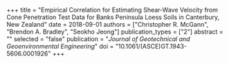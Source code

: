 +++
title = "Empirical Correlation for Estimating Shear-Wave Velocity from Cone Penetration Test Data for Banks Peninsula Loess Soils in Canterbury, New Zealand"
date = 2018-09-01
authors = ["Christopher R. McGann", "Brendon A. Bradley", "Seokho Jeong"]
publication_types = ["2"]
abstract = ""
selected = "false"
publication = "*Journal of Geotechnical and Geoenvironmental Engineering*"
doi = "10.1061/(ASCE)GT.1943-5606.0001926"
+++

